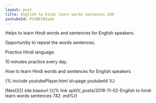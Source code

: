 ```yaml
---
layout: post
title: English to hindi learn words sentences 260 
youtubeId: PCeBEIBSyeA
---
```

 
 
Helps to learn Hindi words and sentences for English speakers.

Opportunitiy to repeat the words sentences. 

Practice Hindi language. 
 
10 minutes practice every day. 
 
How to learn Hindi words and sentences for English speakers 
 
{% include youtubePlayer.html id=page.youtubeId %}
 
 
[Next]({{ site.baseurl }}{% link  split1/_posts/2016-11-02-English to hindi learn words sentences 742 .md%})
 
